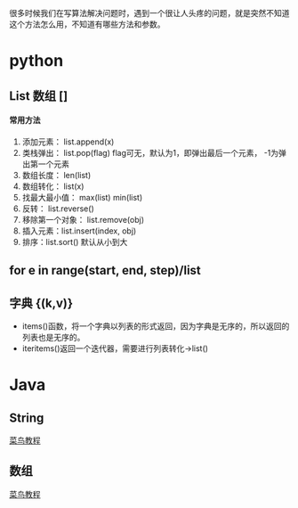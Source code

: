 很多时候我们在写算法解决问题时，遇到一个很让人头疼的问题，就是突然不知道这个方法怎么用，不知道有哪些方法和参数。

# python
## List 数组 []
#### 常用方法
1. 添加元素： list.append(x)
2. 类栈弹出： list.pop(flag) flag可无，默认为1，即弹出最后一个元素， -1为弹出第一个元素
3. 数组长度： len(list)
4. 数组转化： list(x)
5. 找最大最小值： max(list) min(list)
6. 反转： list.reverse()
7. 移除第一个对象： list.remove(obj)
8. 插入元素：list.insert(index, obj)
9. 排序：list.sort() 默认从小到大

## for e in range(start, end, step)/list 

## 字典 {(k,v)}
- items()函数，将一个字典以列表的形式返回，因为字典是无序的，所以返回的列表也是无序的。
- iteritems()返回一个迭代器，需要进行列表转化->list()


# Java
 
## String
[菜鸟教程](https://www.runoob.com/java/java-string.html)

## 数组
[菜鸟教程](https://www.runoob.com/java/java-array.html)
